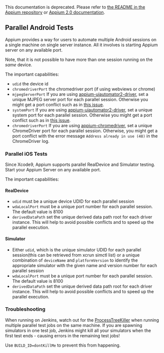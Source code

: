 This documentation is deprecated. Please refer to [the README in the Appium repository](https://github.com/appium/appium) or [Appium 2.0 documentation](http://appium.io/).

## Parallel Android Tests

Appium provides a way for users to automate multiple Android sessions on a single machine on single server instance. All it involves is starting Appium server on any available port.

Note, that it is not possible to have more than one session running on the *same* device.

The important capabilities:

- `udid` the device id
- `chromedriverPort` the chromedriver port (if using webviews or chrome)
- `mjpegServerPort` If you are using [appium-uiautomator2-driver](https://github.com/appium/appium-uiautomator2-driver), set a unique MJPEG server port for each parallel session. Otherwise you might get a port conflict such as in [this issue](https://github.com/appium/appium/issues/7745).
- `systemPort` If you are using [appium-uiautomator2-driver](https://github.com/appium/appium-uiautomator2-driver), set a unique system port for each parallel session. Otherwise you might get a port conflict such as in [this issue](https://github.com/appium/appium/issues/7745).
- `chromedriverPort` If you are using [appium-chromedriver](https://github.com/appium/appium-chromedriver), set a unique ChromeDriver port for each parallel session. Otherwise, you might get a port conflict with the error message `Address already in use (48)` in the ChromeDriver log.

### Parallel iOS Tests

Since Xcode9, Appium supports parallel RealDevice and Simulator testing. Start your Appium Server on any available port.

The important capabilities:

#### RealDevice

- `udid` must be a unique device UDID for each parallel session
- `wdaLocalPort` must be a unique port number for each parallel session. The default value is 8100
- `derivedDataPath` set the unique derived data path root for each driver instance. This will help to avoid possible conflicts and to speed up the parallel execution.

#### Simulator

- Either `udid`, which is the unique simulator UDID for each parallel session(this can be retrieved from xcrun simctl list) or a unique combination of `deviceName` and `platformVersion` to identify the appropriate simulator with the given name and version number for each parallel session
- `wdaLocalPort` must be a unique port number for each parallel session. The default value is 8100
- `derivedDataPath` set the unique derived data path root for each driver instance. This will help to avoid possible conflicts and to speed up the parallel execution.

### Troubleshooting

When running on Jenkins, watch out for the [ProcessTreeKiller](https://wiki.jenkins.io/display/JENKINS/ProcessTreeKiller) when running multiple parallel test jobs on the same machine. If you are spawning simulators in one test job, Jenkins might kill all your simulators when the first test ends - causing errors in the remaining test jobs!

Use `BUILD_ID=dontKillMe` to prevent this from happening.
